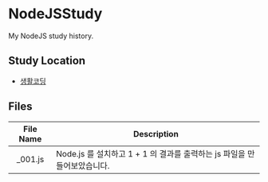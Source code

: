 # NodeJSStudy

My NodeJS study history.

## Study Location

* [생활코딩](https://opentutorials.org/course/3332)

## Files
|File Name|Description|
|:---:|---|
|_001.js|Node.js 를 설치하고 1 + 1 의 결과를 출력하는 js 파일을 만들어보았습니다.|